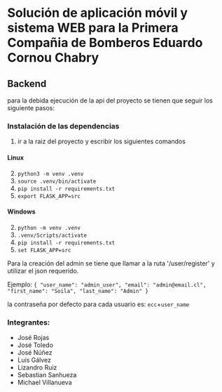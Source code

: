 # Solución de aplicación móvil y sistema WEB para la Primera Compañia de Bomberos Eduardo Cornou Chabry

## Backend
para la debida ejecución de la api del proyecto se tienen que seguir los siguiente pasos:

### Instalación de las dependencias
1. ir a la raiz del proyecto y escribir los siguientes comandos
   
#### Linux
2. `python3 -m venv .venv`
3. `source .venv/bin/activate`
4. `pip install -r requirements.txt`
5. `export FLASK_APP=src`
   
#### Windows
2. `python -m venv .venv`
3. `.venv/Scripts/activate`
4. `pip install -r requirements.txt`
5. `set FLASK_APP=src`

Para la creación del admin se tiene que llamar a la ruta '/user/register' y utilizar el json requerido.

Ejemplo:
`{
"user_name": "admin_user",
"email": "admin@email.cl",
"first_name": "Soila",
"last_name": "Admin"
}`

la contraseña por defecto para cada usuario es:
`ecc`+`user_name`

### Integrantes:
 - José Rojas
 - José Toledo
 - José Núñez
 - Luis Gálvez
 - Lizandro Ruiz
 - Sebastian Sanhueza
 - Michael Villanueva

